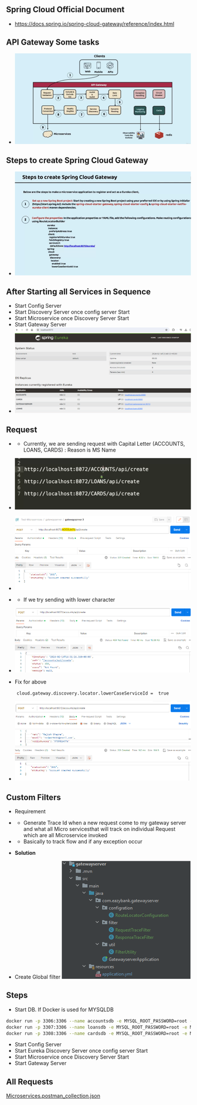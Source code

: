 
## Spring Cloud Official Document
- https://docs.spring.io/spring-cloud-gateway/reference/index.html


## API Gateway Some tasks
- ![img.png](img.png)

## Steps to create Spring Cloud Gateway 
- ![img_1.png](img_1.png)

## After Starting all Services in Sequence 
- Start Config Server
- Start Discovery Server once config server Start
- Start Microservice once Discovery Server Start
- Start Gateway Server
- ![img_2.png](img_2.png)

## Request
- - Currently, we are sending request with Capital Letter (ACCOUNTS, LOANS, CARDS) : Reason is MS Name
- ![img_4.png](img_4.png)
- ![img_3.png](img_3.png)
- - If we try sending with lower character
- ![img_5.png](img_5.png)

- Fix for above
```shell
    cloud.gateway.discovery.locator.lowerCaseServiceId =  true
```
            
- ![img_6.png](img_6.png)


## Custom Filters
 - Requirement
 - - Generate Trace Id when a new request come to my gateway server and what all Micro servicesthat will track on individual Request which are all Microservice invoked
 - - Basically to track flow and if any exception occur

 - **Solution** 
 - Create Global filter
   ![img_7.png](img_7.png)


## Steps

- Start DB. If Docker is used for MYSQLDB
```sh
docker run -p 3306:3306 --name accountsdb -e MYSQL_ROOT_PASSWORD=root -e MYSQL_DATABASE=accountsdb -d mysql
docker run -p 3307:3306 --name loansdb -e MYSQL_ROOT_PASSWORD=root -e MYSQL_DATABASE=loansdb -d mysql
docker run -p 3308:3306 --name cardsdb -e MYSQL_ROOT_PASSWORD=root -e MYSQL_DATABASE=cardsdb -d mysql
```


- Start Config Server
- Start Eureka Discovery Server once config server Start
- Start Microservice once Discovery Server Start
- Start Gateway Server

## All Requests
[Microservices.postman_collection.json](Microservices.postman_collection.json)